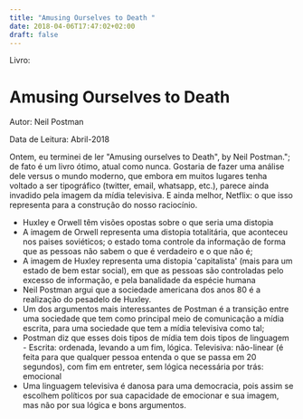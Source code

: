 ```yaml
---
title: "Amusing Ourselves to Death "
date: 2018-04-06T17:47:02+02:00
draft: false
---
```

Livro: 
# Amusing Ourselves to Death 
Autor:
Neil Postman

Data de Leitura: 
Abril-2018


Ontem, eu terminei de ler "Amusing ourselves to Death", by Neil Postman."; de fato é um livro ótimo, atual como nunca. Gostaria de fazer uma análise dele versus o mundo moderno, que embora em muitos lugares tenha voltado a ser tipográfico (twitter, email, whatsapp, etc.), parece ainda invadido pela imagem da mídia televisiva. E ainda melhor, Netflix: o que isso representa para a construção do nosso raciocínio.

- Huxley e Orwell têm  visões opostas sobre o que seria uma distopia
- A imagem de Orwell representa uma distopia totalitária, que aconteceu nos paises soviéticos; o estado toma controle da informação de forma que as pessoas não sabem o que é verdadeiro e o que não é;
- A imagem de Huxley representa uma distopia 'capitalista' (mais para um estado de bem estar social), em que as pessoas são controladas pelo excesso de informação, e pela banalidade da espécie humana
- Neil Postman argui que a sociedade americana dos anos 80 é a realização do pesadelo de Huxley.
- Um dos argumentos mais interessantes de Postman é a transição entre uma sociedade que tem como principal meio de comunicação a mídia escrita, para uma sociedade que tem a mídia televisiva como tal;
- Postman  diz que esses dois tipos de mídia tem dois tipos de linguagem - Escrita: ordenada, levando a um fim, lógica. Televisiva: não-linear (é feita para que qualquer pessoa entenda o que se passa em 20 segundos), com fim em entreter, sem lógica necessária por trás: emocional    
- Uma linguagem televisiva é danosa para uma democracia, pois assim se escolhem políticos por sua capacidade de emocionar e sua imagem, mas não por sua lógica e bons argumentos.


